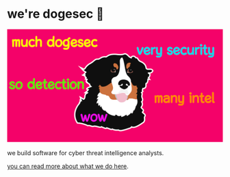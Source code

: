 # we're dogesec 👋

![muchdogesec](https://raw.githubusercontent.com/muchdogesec/.github/main/profile/much_security.png)

we build software for cyber threat intelligence analysts.

[you can read more about what we do here](https://www.dogesec.com/).